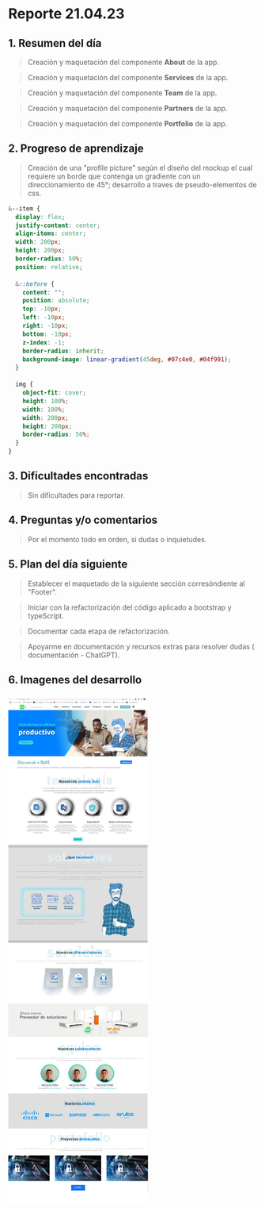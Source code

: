 # Reporte 21.04.23

## 1. Resumen del día

> Creación y maquetación del componente **About** de la app.

> Creación y maquetación del componente **Services** de la app.

> Creación y maquetación del componente **Team** de la app.

> Creación y maquetación del componente **Partners** de la app.

> Creación y maquetación del componente **Portfolio** de la app.

## 2. Progreso de aprendizaje

> Creación de una "profile picture" según el diseño del mockup el cual requiere un borde que contenga un gradiente con un direccionamiento de 45°; desarrollo a traves de pseudo-elementos de css.

```css
&--item {
  display: flex;
  justify-content: center;
  align-items: center;
  width: 200px;
  height: 200px;
  border-radius: 50%;
  position: relative;

  &::before {
    content: "";
    position: absolute;
    top: -10px;
    left: -10px;
    right: -10px;
    bottom: -10px;
    z-index: -1;
    border-radius: inherit;
    background-image: linear-gradient(45deg, #07c4e0, #04f991);
  }

  img {
    object-fit: cover;
    height: 100%;
    width: 100%;
    width: 200px;
    height: 200px;
    border-radius: 50%;
  }
}
```

## 3. Dificultades encontradas

> Sin dificultades para reportar.

## 4. Preguntas y/o comentarios

> Por el momento todo en orden, si dudas o inquietudes.

## 5. Plan del día siguiente

> Establecer el maquetado de la siguiente sección corresóndiente al "Footer".

> Iniciar con la refactorización del código aplicado a bootstrap y typeScript.

> Documentar cada etapa de refactorización.

> Apoyarme en documentación y recursos extras para resolver dudas ( documentación - ChatGPT).

## 6. Imagenes del desarrollo

![Alt text](./img/Dev-02.png "Optional title")
